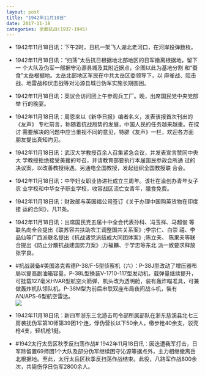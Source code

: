```yaml
---
layout: post
title: "1942年11月18日"
date: 2017-11-18
categories: 全面抗战(1937-1945)
---
```


<meta name="referrer" content="no-referrer" />

- 1942年11月18日讯：下午2时，日机一架飞人湖北老河口，在河岸投弹数枚。 

- 1942年11月18日讯：“扫荡”太岳抗日根据地北部地区的日军撤离根据地，留下一 个大队及伪军一部据守沁源县城及其附近据点，企图以此为基地分割 和“蚕食”太岳根据地。太岳北部地区军民在中共太岳区委领导下，以 麻雀战、阻击战、地雷战和伏击战等对沁源县城日伪军实施长期围困。 

- 1942年11月18日讯：英议会访问团上午参观兵工厂。晚，出席国民党中央党部举 行的晚宴。 

- 1942年11月18日讯：周恩来以《新华日报》编者名义，发表该报首次刊出的《友声》 专栏前言，称随着抗战局势的发展，中国人民的任务越来越重。在探讨 需要解决的问题中应当重视不同的意见，特辟《友声》一栏，欢迎各方面 朋友提出真知灼见。 

- 1942年11月18日讯：武汉大学教授百余人召集紧急会议，并发表宣言赞同中央大 学教授拒绝接受美援的号召，并请教育部要执行本届国民参政会所通 过的决议案，以改善教授待遇。另通电全国教授，发起组织全国教授联 合会。 

- 1942年11月18日讯：中华妇女职业协进社成立三周年。该社在渝创办青年女子农 业学校和中华女子职业学校，收容战区流亡女青年，膳食免费。 

- 1942年11月18日讯：财政部与英国福公司签订《关于办理中国购英货物在印度接 运的合同》，凡11条。 

- 1942年11月18日讯：出席国民党五届十中全会代表孙科、冯玉祥、马超俊 等联名向全会提出《联苏容共扶助农工调整国共关系案》;李宗仁、白崇 禧、李品仙等广西派联名提出《抗战诸党派结成大同团体案》;陈立夫、 陈果夫等联合提出《防止分散抗战建国势力案》;万福麟、于学忠等东北 派一致要求释放张学良。 

- #抗战装备#美国洛克希德P-38/F-5型侦察机（六）：P-38J型改动了增压器布局以提高副油箱容量。P-38L型换装V-1710-117型发动机，载弹量继续提升，可挂载127毫米HVAR型航空火箭弹，机头改为透明舱，装有轰炸瞄准具，可兼做轰炸机队领队机。P-38M型为前后串联双座布局夜间战斗机，裝有AN/APS-6型航空雷达。 <br/><img src="https://wx2.sinaimg.cn/large/aca367d8ly1flm0bhffl6j20e00xn7bs.jpg" />

- 1942年11月18日讯：新四军浙东三北游击司令部所属部队在浙东慈溪县北七三房袭扰伪军第10师第39团1个连，俘伪营长以下50余人，缴步枪40余支，驳壳枪4支，轻机枪1挺。 

- #1942太行太岳区秋季反扫荡作战# 1942年11月18日讯：因迭遭我军打击，日军除留置69师团1个大队及部分伪军继续困守沁源等据点外，主力相继撤离岳北根据地。至此，太行太岳区秋季反扫荡作战结束。此役，八路军作战800余次，共毙伤俘日伪军2800余人。 

